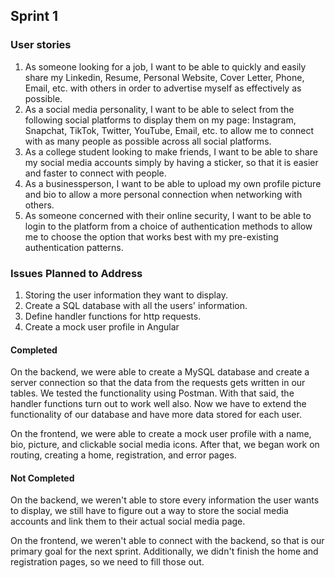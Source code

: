 ## Sprint 1

### User stories

1.  As someone looking for a job, I want to be able to quickly and easily share my Linkedin, Resume, Personal Website, Cover Letter, Phone, Email, etc. with others in order to advertise myself as effectively as possible.
2.  As a social media personality, I want to be able to select from the following social platforms to display them on my page: Instagram, Snapchat, TikTok, Twitter, YouTube, Email, etc. to allow me to connect with as many people as possible across all social platforms.
3.  As a college student looking to make friends, I want to be able to share my social media accounts simply by having a sticker, so that it is easier and faster to connect with people.
4. As a businessperson, I want to be able to upload my own profile picture and bio to allow a more personal connection when networking with others.
5. As someone concerned with their online security, I want to be able to login to the platform from a choice of authentication methods to allow me to choose the option that works best with my pre-existing authentication patterns.

### Issues Planned to Address

1. Storing the user information they want to display.
2. Create a SQL database with all the users' information.
3. Define handler functions for http requests.
4. Create a mock user profile in Angular

#### Completed
On the backend, we were able to create a MySQL database and create a server connection so that the data from the requests gets written in our tables. We tested the functionality using Postman. With that said, the handler functions turn out to work well also. Now we have to extend the functionality of our database and have more data stored for each user.

On the frontend, we were able to create a mock user profile with a name, bio, picture, and clickable social media icons. After that, we began work on routing, creating a home, registration, and error pages. 

#### Not Completed
On the backend, we weren't able to store every information the user wants to display, we still have to figure out a way to store the social media accounts and link them to their actual social media page.

On the frontend, we weren't able to connect with the backend, so that is our primary goal for the next sprint. Additionally, we didn't finish the home and registration pages, so we need to fill those out. 
